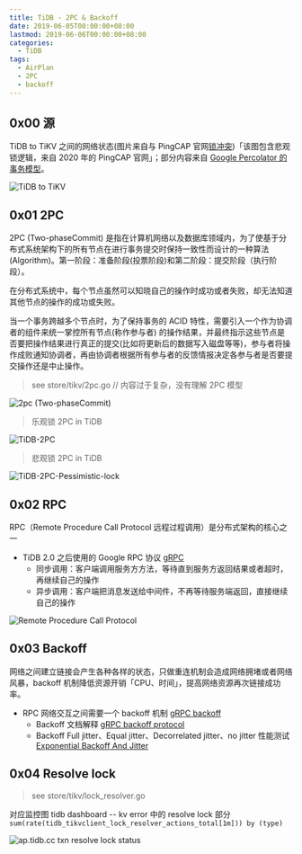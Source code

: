 ```yaml
---
title: TiDB - 2PC & Backoff
date: 2019-06-05T00:00:00+08:00
lastmod: 2019-06-06T00:00:00+08:00
categories:
  - TiDB
tags:
  - AirPlan
  - 2PC
  - backoff
---
```

## 0x00 源

TiDB to TiKV 之间的网络状态(图片来自与 PingCAP 官网[锁冲突](https://docs.pingcap.com/zh/tidb/stable/troubleshoot-lock-conflicts))「该图包含悲观锁逻辑，来自 2020 年的 PingCAP 官网」；部分内容来自 [Google Percolator 的事务模型](https://github.com/ngaut/builddatabase/blob/master/percolator/README.md)。

![TiDB to TiKV](./troubleshooting-lock-pic-05.png)

## 0x01 2PC

2PC (Two-phaseCommit) 是指在计算机网络以及数据库领域内，为了使基于分布式系统架构下的所有节点在进行事务提交时保持一致性而设计的一种算法 (Algorithm)。第一阶段：准备阶段(投票阶段)和第二阶段：提交阶段（执行阶段）。

在分布式系统中，每个节点虽然可以知晓自己的操作时成功或者失败，却无法知道其他节点的操作的成功或失败。

当一个事务跨越多个节点时，为了保持事务的 ACID 特性，需要引入一个作为协调者的组件来统一掌控所有节点(称作参与者) 的操作结果，并最终指示这些节点是否要把操作结果进行真正的提交(比如将更新后的数据写入磁盘等等)，参与者将操作成败通知协调者，再由协调者根据所有参与者的反馈情报决定各参与者是否要提交操作还是中止操作。

> see store/tikv/2pc.go // 内容过于复杂，没有理解
> 2PC 模型

![2pc (Two-phaseCommit)](./2pc.webp)

> 乐观锁 2PC in TiDB

![TiDB-2PC](./troubleshooting-lock-pic-01.png)  

> 悲观锁 2PC in TiDB

![TiDB-2PC-Pessimistic-lock](./troubleshooting-lock-pic-06.png)  

## 0x02 RPC

RPC（Remote Procedure Call Protocol 远程过程调用）是分布式架构的核心之一  

- TiDB 2.0 之后使用的 Google RPC 协议 [gRPC](https://godoc.org/google.golang.org/grpc)
  - 同步调用：客户端调用服务方方法，等待直到服务方返回结果或者超时，再继续自己的操作
  - 异步调用：客户端把消息发送给中间件，不再等待服务端返回，直接继续自己的操作

![Remote Procedure Call Protocol](./rpc.jpg)

## 0x03 Backoff

网络之间建立链接会产生各种各样的状态，只做重连机制会造成网络拥堵或者网络风暴，backoff 机制降低资源开销「CPU、时间」，提高网络资源再次链接成功率。

- RPC 网络交互之间需要一个 backoff 机制 [gRPC backoff](https://godoc.org/google.golang.org/grpc/backoff)
  - Backoff 文档解释 [gRPC backoff protocol](https://github.com/grpc/grpc/blob/master/doc/connection-backoff.md)
  - Backoff Full jitter、Equal jitter、Decorrelated jitter、no jitter 性能测试 [Exponential Backoff And Jitter](https://aws.amazon.com/blogs/architecture/exponential-backoff-and-jitter/)

## 0x04 Resolve lock

> see store/tikv/lock_resolver.go

对应监控图 tidb dashboard -- kv error 中的 resolve lock 部分 `sum(rate(tidb_tikvclient_lock_resolver_actions_total[1m])) by (type)`

![ap.tidb.cc txn resolve lock status](./TXN%20.png)
